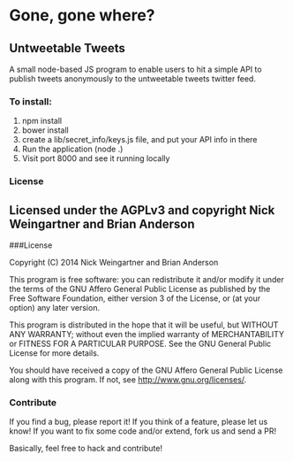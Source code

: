 # Gone, gone where?

## Untweetable Tweets
A small node-based JS program to enable users to hit a simple API to publish tweets anonymously to the untweetable tweets twitter feed.

### To install:
1. npm install
2. bower install
3. create a lib/secret_info/keys.js file, and put your API info in there
4. Run the application (node .)
5. Visit port 8000 and see it running locally

### License
Licensed under the AGPLv3 and copyright Nick Weingartner and Brian Anderson
---

###License

Copyright (C) 2014 Nick Weingartner and Brian Anderson

This program is free software: you can redistribute it and/or modify
it under the terms of the GNU Affero General Public License as published by
the Free Software Foundation, either version 3 of the License, or
(at your option) any later version.

This program is distributed in the hope that it will be useful,
but WITHOUT ANY WARRANTY; without even the implied warranty of
MERCHANTABILITY or FITNESS FOR A PARTICULAR PURPOSE.  See the
GNU General Public License for more details.

You should have received a copy of the GNU Affero General Public License along with this program.  If not, see <http://www.gnu.org/licenses/>.

### Contribute
If you find a bug, please report it!
If you think of a feature, please let us know!
If you want to fix some code and/or extend, fork us and send a PR!

Basically, feel free to hack and contribute!
